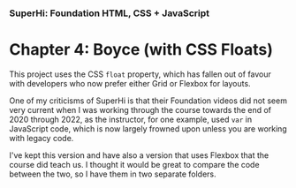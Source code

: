 ### SuperHi: Foundation HTML, CSS + JavaScript

# Chapter 4: Boyce (with CSS Floats)

This project uses the CSS `float` property, which has fallen out of favour with developers who now prefer either Grid or Flexbox for layouts.

One of my criticisms of SuperHi is that their Foundation videos did not seem very current when I was working through the course towards the end of 2020 through 2022, as the instructor, for one example, used `var` in JavaScript code, which is now largely frowned upon unless you are working with legacy code.

I've kept this version and have also a version that uses Flexbox that the course did teach us. I thought it would be great to compare the code between the two, so I have them in two separate folders.
